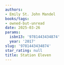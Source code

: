 ```yaml
---
authors:
- Emily St. John Mandel
books/tags:
- owned-but-unread
date: 2025-03-26
params:
  isbn13: '9781443434874'
  year: '2017'
slug: '9781443434874'
star_rating: null
title: Station Eleven
---
```


<!--more-->